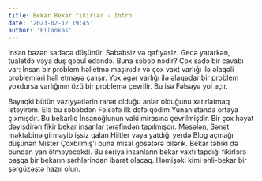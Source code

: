 ```yaml
---
title: Bekar Bekar fikirlər - Intro
date: '2023-02-12 19:45'
author: 'Filankəs'
---
```


İnsan bəzən sadəcə düşünür. Səbəbsiz və qafiyəsiz. Gecə yatarkən, tualetdə vəya duş qəbul edəndə. Buna səbəb nədir? Çox sadə bir cavabı var: İnsan bir problem həlletmə maşınıdır və çox vaxt varlığı ilə əlaqəli problemləri həll etməyə çalışır. Yox əgər varlığı ilə əlaqədar bir problem yoxdursa varlığının özü bir problemə çevrilir. Bu isə Fəlsəyə yol açır.

Bayaqki bütün vəziyyətlərin rahat olduğu anlar olduğunu xatırlatmaq istəyirəm. Elə bu səbəbdən Fəlsəfə ilk dəfə qədim Yunanıstanda ortaya çıxmışdır. Bu bekarlıq İnsanoğlunun vaki mirasına çevrilmişdir. Bir çox həyat dəyişdirən fikir bekar insanlar tərəfindən tapılmışdır. Məsələn, Sənət məktəbinə girməyib işsiz qalan Hiltler vəya yatdığı yerdə Blog açmağı düşünən Mister Çoxbilmiş'i buna misal gösətərə bilərik. Bekar təbiki də bundan yan ötməyəcəkdi. Bu seriya insanların bekar vaxtı tapdığı fikirlərə başqa bir bekarın şərhlərindən ibarət olacaq. Həmişəki kimi əhli-bekar bir şərgüzəştə hazır olun.

